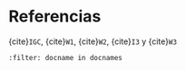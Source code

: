 # Referencias

{cite}`IGC`, {cite}`W1`, {cite}`W2`, {cite}`I3` y {cite}`W3`

```{bibliography}
:filter: docname in docnames
```
